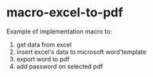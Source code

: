 # macro-excel-to-pdf

Example of implementation macro to:  
1. get data from excel
2. insert excel's data to microsoft word'template
3. export word to pdf
4. add password on selected pdf

